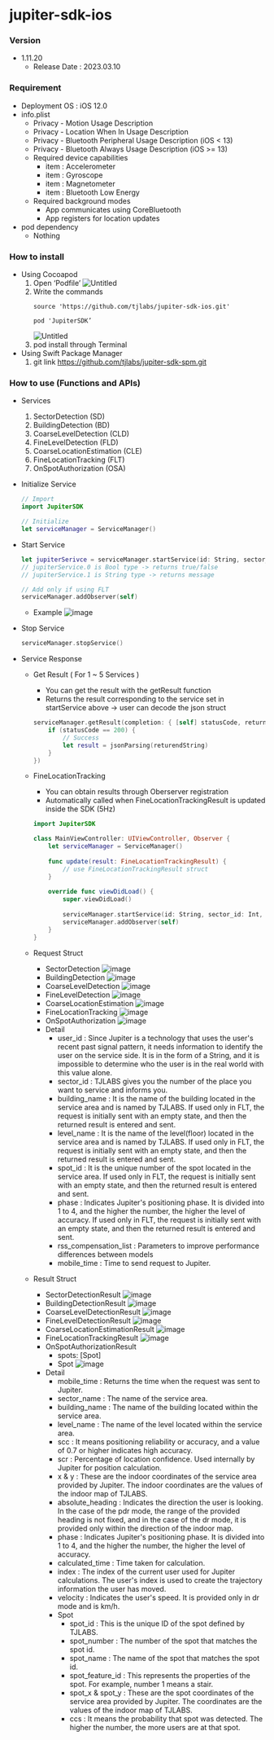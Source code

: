# jupiter-sdk-ios

### Version
- 1.11.20
    - Release Date : 2023.03.10

### Requirement
- Deployment OS : iOS 12.0
- info.plist
    - Privacy - Motion Usage Description
    - Privacy - Location When In Usage Description
    - Privacy - Bluetooth Peripheral Usage Description (iOS < 13)
    - Privacy - Bluetooth Always Usage Description (iOS >= 13)
    - Required device capabilities
        - item : Accelerometer
        - item : Gyroscope
        - item : Magnetometer
        - item : Bluetooth Low Energy
    - Required background modes
        - App communicates using CoreBluetooth
        - App registers for location updates
- pod dependency
    - Nothing
    
### How to install
- Using Cocoapod
    1. Open ‘Podfile’
        ![Untitled](https://user-images.githubusercontent.com/18392918/201238837-19ef5a2a-5e3d-4efe-a98a-2bcf3262a2f7.png)
    2. Write the commands
        ```shell
        source 'https://github.com/tjlabs/jupiter-sdk-ios.git'
        ```
        ```shell
        pod 'JupiterSDK’
        ```
        ![Untitled](https://user-images.githubusercontent.com/18392918/201238904-6d7f9cf9-b35c-46ea-9938-88575e276073.png)
    3. pod install through Terminal
- Using Swift Package Manager
    1. git link
        https://github.com/tjlabs/jupiter-sdk-spm.git
    
### How to use (Functions and APIs)
- Services
    1. SectorDetection (SD)
    2. BuildingDetection (BD)
    3. CoarseLevelDetection (CLD)
    4. FineLevelDetection (FLD)
    5. CoarseLocationEstimation (CLE)
    6. FineLocationTracking (FLT)
    7. OnSpotAuthorization (OSA)
    
- Initialize Service
    ```swift
    // Import
    import JupiterSDK
    
    // Initialize
    let serviceManager = ServiceManager()
    ```
    
- Start Service
    ```swift
    let jupiterSerivce = serviceManager.startService(id: String, sector_id: Int, service: String, mode: String)
    // jupiterService.0 is Bool type -> returns true/false
    // jupiterService.1 is String type -> returns message 
    
    // Add only if using FLT
    serviceManager.addObserver(self)
    ```
    - Example
        ![image](https://user-images.githubusercontent.com/92098727/210126823-2b5808c2-c17c-4fe7-9e98-d213a92325cc.jpeg)
    
- Stop Service
    ```swift
    serviceManager.stopService()
    ```

- Service Response
    - Get Result ( For 1 ~ 5 Services )
        - You can get the result with the getResult function
        - Returns the result corresponding to the service set in startService above → user can decode the json struct
        ```swift
        serviceManager.getResult(completion: { [self] statusCode, returnedString in
    	    if (statusCode == 200) {
    		    // Success
    		    let result = jsonParsing(returendString)
    	    }
        })
        ```
        
    - FineLocationTracking
        - You can obtain results through Oberserver registration
        - Automatically called when FineLocationTrackingResult is updated inside the SDK (5Hz)
        ```swift
        import JupiterSDK
        
        class MainViewController: UIViewController, Observer {
            let serviceManager = ServiceManager()
            
            func update(result: FineLocationTrackingResult) {
                // use FineLocationTrackingResult struct
            }
            
            override func viewDidLoad() {
                super.viewDidLoad()
                
                serviceManager.startService(id: String, sector_id: Int, service: String, mode: String)
                serviceManager.addObserver(self)
            }
        }
        ```
    - Request Struct
        - SectorDetection
            ![image](https://user-images.githubusercontent.com/92098727/210126540-d4780c8f-4a4c-4f97-a966-11b5c6c290bb.jpeg)
        - BuildingDetection
            ![image](https://user-images.githubusercontent.com/92098727/210126554-91606497-eb5e-4209-a395-9d0312fb09ac.jpeg)
        - CoarseLevelDetection
            ![image](https://user-images.githubusercontent.com/92098727/210126560-fcc3f042-2345-4079-8f3a-c15114fc03b1.jpeg)
        - FineLevelDetection
            ![image](https://user-images.githubusercontent.com/92098727/210126574-b85daa0a-5de5-4458-8830-dd882f936282.jpeg)
        - CoarseLocationEstimation
            ![image](https://user-images.githubusercontent.com/92098727/210126583-0a877f17-0cfb-4eff-85fc-a9db8afcd8ba.jpeg)
        - FineLocationTracking
            ![image](https://user-images.githubusercontent.com/92098727/219250398-626fe59a-5739-4754-9818-43208e9f3dc6.jpeg)
        - OnSpotAuthorization
            ![image](https://user-images.githubusercontent.com/92098727/210126601-a3bfad75-5434-4880-8e2a-354bbebef330.jpeg)
        - Detail
            - user_id : Since Jupiter is a technology that uses the user's recent past signal pattern, it needs information to identify the user on the service side. It is in the form of a String, and it is impossible to determine who the user is in the real world with this value alone.
            - sector_id : TJLABS gives you the number of the place you want to service and informs you.
            - building_name : It is the name of the building located in the service area and is named by TJLABS. If used only in FLT, the request is initially sent with an empty state, and then the returned result is entered and sent.
            - level_name : It is the name of the level(floor) located in the service area and is named by TJLABS. If used only in FLT, the request is initially sent with an empty state, and then the returned result is entered and sent.
            - spot_id : It is the unique number of the spot located in the service area. If used only in FLT, the request is initially sent with an empty state, and then the returned result is entered and sent.
            - phase : Indicates Jupiter's positioning phase. It is divided into 1 to 4, and the higher the number, the higher the level of accuracy. If used only in FLT, the request is initially sent with an empty state, and then the returned result is entered and sent.
            - rss_compensation_list : Parameters to improve performance differences between models
            - mobile_time : Time to send request to Jupiter. 
        
    - Result Struct
        - SectorDetectionResult
            ![image](https://user-images.githubusercontent.com/92098727/210126729-6887e139-5284-48a9-a4b0-9553eb0da265.jpeg)
        - BuildingDetectionResult
            ![image](https://user-images.githubusercontent.com/92098727/210126736-6c87182c-d01a-44ef-be09-b58b1633c3f9.jpeg)
        - CoarseLevelDetectionResult
            ![image](https://user-images.githubusercontent.com/92098727/210126748-b3fcac06-db86-4344-92a1-04593561fdef.jpeg)
        - FineLevelDetectionResult
            ![image](https://user-images.githubusercontent.com/92098727/210126752-2fd6577f-39f2-48e3-bdce-d04d9c6ba1ab.jpeg)
        - CoarseLocationEstimationResult
            ![image](https://user-images.githubusercontent.com/92098727/210126759-cc4607d9-98df-426f-809b-53180d2eecb4.jpeg)
        - FineLocationTrackingResult
            ![image](https://user-images.githubusercontent.com/92098727/219250495-69c7d076-4321-46ff-b8bb-eb671eb70d74.jpeg)
        - OnSpotAuthorizationResult
            - spots: [Spot]
            - Spot
                ![image](https://user-images.githubusercontent.com/92098727/210126796-f6b0fe30-c3e9-41fb-aee7-c2cd7358bc7a.jpeg)
        - Detail
            - mobile_time : Returns the time when the request was sent to Jupiter.
            - sector_name : The name of the service area.
            - building_name : The name of the building located within the service area.
            - level_name : The name of the level located within the service area.
            - scc : It means positioning reliability or accuracy, and a value of 0.7 or higher indicates high accuracy.
            - scr : Percentage of location confidence. Used internally by Jupiter for position calculation.
            - x & y : These are the indoor coordinates of the service area provided by Jupiter. The indoor coordinates are the values of the indoor map of TJLABS.
            - absolute_heading : Indicates the direction the user is looking. In the case of the pdr mode, the range of the provided heading is not fixed, and in the case of the dr mode, it is provided only within the direction of the indoor map.
            - phase : Indicates Jupiter's positioning phase. It is divided into 1 to 4, and the higher the number, the higher the level of accuracy.
            - calculated_time : Time taken for calculation.
            - index : The index of the current user used for Jupiter calculations. The user's index is used to create the trajectory information the user has moved.
            - velocity : Indicates the user's speed. It is provided only in dr mode and is km/h.
            - Spot
                - spot_id : This is the unique ID of the spot defined by TJLABS.
                - spot_number : The number of the spot that matches the spot id.
                - spot_name : The name of the spot that matches the spot id.
                - spot_feature_id : This represents the properties of the spot. For example, number 1 means a stair.
                - spot_x & spot_y : These are the spot coordinates of the service area provided by Jupiter. The coordinates are the values of the indoor map of TJLABS.
                - ccs : It means the probability that spot was detected. The higher the number, the more users are at that spot.

